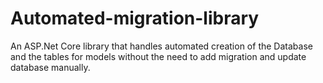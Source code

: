 # Automated-migration-library
An ASP.Net Core library that handles automated creation of the Database and the tables for models without the need to add migration and update database manually.
